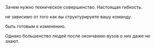 Зачем нужно техническое совершенство.
Настоящая гибкость.



не зависимо от того как вы структурируете вашу команду.


быть готовым к изменению.

Однако большенство людей после окончанию вузов о них даже не знают.